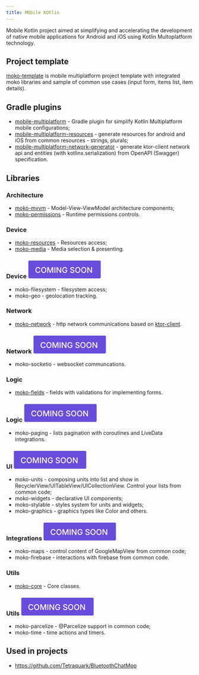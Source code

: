 ```yaml
---
title: MObile KOtlin
---
```

Mobile Kotlin project aimed at simplifying and accelerating the development of native mobile applications for Android and iOS using Kotlin Multoplatform technology.

## Project template
[moko-template](https://github.com/icerockdev/moko-template) is mobile multiplatform project template with integrated moko libraries and sample of common use cases (input form, items list, item details). 

## Gradle plugins
* [mobile-multiplatform](https://github.com/icerockdev/mobile-multiplatform-gradle-plugin) - Gradle plugin for simplify Kotlin Multiplatform mobile configurations;
* [mobile-multiplatform-resources](https://github.com/icerockdev/moko-resources) - generate resources for android and iOS from common resources - strings, plurals;
* [mobile-multiplatform-network-generator](https://github.com/icerockdev/moko-network) - generate ktor-client network api and entities (with kotlinx.serialization) from OpenAPI (Swagger) specification.

## Libraries
### Architecture
* [moko-mvvm](https://github.com/icerockdev/moko-mvvm) - Model-View-ViewModel architecture components;
* [moko-permissions](https://github.com/icerockdev/moko-permissions) - Runtime permissions controls.

### Device
* [moko-resources](https://github.com/icerockdev/moko-resources) - Resources access;
* [moko-media](https://github.com/icerockdev/moko-media) - Media selection & presenting.

### Device ![coming soon](assets/img/soon.svg)
* moko-filesystem - filesystem access;
* moko-geo - geolocation tracking.

### Network
* [moko-network](https://github.com/icerockdev/moko-network) - http network communications based on [ktor-client](https://github.com/ktorio/ktor).

### Network ![coming soon](assets/img/soon.svg)
* moko-socketio - websocket communcations.

### Logic
* [moko-fields](https://github.com/icerockdev/moko-fields) - fields with validations for implementing forms.

### Logic ![coming soon](assets/img/soon.svg)
* moko-paging - lists pagination with coroutines and LiveData integrations.

### UI ![coming soon](assets/img/soon.svg)
* moko-units - composing units into list and show in RecyclerView/UITableView/UICollectionView. Control your lists from common code;
* moko-widgets - declarative UI components;
* moko-stylable - styles system for units and widgets;
* moko-graphics - graphics types like Color and others.

### Integrations ![coming soon](assets/img/soon.svg)
* moko-maps - control content of GoogleMapView from common code;
* moko-firebase - interactions with firebase from common code.

### Utils
* [moko-core](https://github.com/icerockdev/moko-core) - Core classes.

### Utils ![coming soon](assets/img/soon.svg)
* moko-parcelize - @Parcelize support in common code;
* moko-time - time actions and timers.

## Used in projects
* https://github.com/Tetraquark/BluetoothChatMpp
